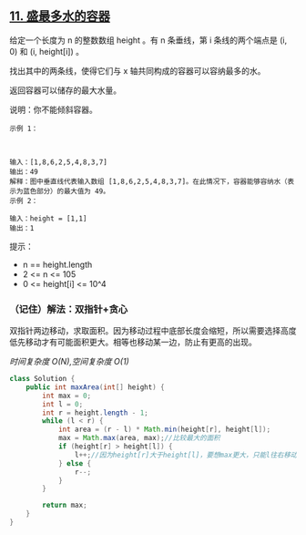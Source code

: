 ## [11. 盛最多水的容器](https://leetcode.cn/problems/container-with-most-water/description/)

给定一个长度为 n 的整数数组 height 。有 n 条垂线，第 i 条线的两个端点是 (i, 0) 和 (i, height[i]) 。

找出其中的两条线，使得它们与 x 轴共同构成的容器可以容纳最多的水。

返回容器可以储存的最大水量。

说明：你不能倾斜容器。


````
示例 1：



输入：[1,8,6,2,5,4,8,3,7]
输出：49
解释：图中垂直线代表输入数组 [1,8,6,2,5,4,8,3,7]。在此情况下，容器能够容纳水（表示为蓝色部分）的最大值为 49。
示例 2：

输入：height = [1,1]
输出：1
````

提示：

- n == height.length
- 2 <= n <= 105
- 0 <= height[i] <= 10^4

### （记住）解法：双指针+贪心
双指针两边移动，求取面积。因为移动过程中底部长度会缩短，所以需要选择高度低先移动才有可能面积更大。相等也移动某一边，防止有更高的出现。

*时间复杂度 O(N),空间复杂度 O(1)*
````java
class Solution {
    public int maxArea(int[] height) {
        int max = 0;
        int l = 0;
        int r = height.length - 1;
        while (l < r) {
            int area = (r - l) * Math.min(height[r], height[l]);
            max = Math.max(area, max);//比较最大的面积
            if (height[r] > height[l]) {
                l++;//因为height[r]大于height[l]，要想max更大，只能l往右移动知道更大的边
            } else {
                r--;
            }
        }

        return max;
    }
}
````